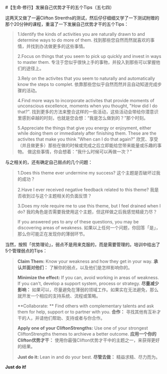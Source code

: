 #【生命⋅修行】发展自己优势才干的五个Tips（五七四）

这两天又做了一遍Clifton Strenths的测试，然后仔仔细细又学了一下测试附赠的那个20分钟的课程，重温了一下发展自己优势才干的五个Tips：

> 1.Identify the kinds of activities you are naturally drawn to and determine ways to do more of them.
> 找到那些您自然而然就喜欢的事情，并找到办法做更多的这些事情。
>
> 2.Focus on things that you seem to pick up quickly and invest in ways to master them.
> 专注于您似乎很快上手的事物，并投入到那些可以掌握他们的途径上。
>
> 3.Rely on the activites that you seem to naturally and automatically know the steps to complet.
> 依靠那些您似乎自然而然并且自动知道完成步骤的活动。
>
> 4.Find more ways to incorporate activites that provide moments of unconscious excellence, moments when you thought, "How did I do that?".
> 找到更多的方法来整合这样的一些活动，这些活动会带给你潜意识里感到卓越的时刻，也就是您会想：“我是怎么做到的？”那个时刻。
>
> 5.Appreciate the things that give you energy or enjoyment, either while doing them or immediately after finishing them. These are the activites that make you think "When can I do that again?"
> 欣赏、享受（并且做更多）那些在做的时候或完成之后立即能给您带来能量或乐趣的事物。 做这些事情，你会想着：“我什么时候可以再做一次？”

与之相关的，还有确定自己弱点的几个问题：

> 1.Does this theme ever undermine my success?
> 这个主题是否破坏过我的成功？
>
> 2.Have I ever received negative feedback related to this theme?
> 我是否收到过与这个主题相关的负面反馈？
>
> 3.Does my role require me to use this theme, but I feel drained when I do?
> 我的角色是否需要我使用这个主题，但这样做之后我感觉精疲力尽？
>
> If you answered yes to any of these questions, you may be discovering areas of weakness.
> 如果以上任何一个问题，你回答「是」，那么你可能正在发现你的薄弱环节。

当然，按照「优势理论」，弱点不是用来克服的，而是需要管理的。培训中给出了5个管理弱点的Tips：

> **Claim Them:** Know your weakness and how they get in your way.
> **承认并面对他们：** 了解你的弱点，以及他们是怎样影响你的。
>
> **Minimize the effect:** If you can, avoid working in areas of weakness. If you can't, develop a support system, process or strategy.
> **尽量减少影响：** 如果可以，尽量避免在薄弱的领域工作。如果实在无法避免，那么就开发一个相应的支持系统、流程或策略。
>
> **Collaborate: ** Find others with complementary talents and ask them for help, support or to partner with you.
> **合作：** 寻找其他有互补才干的人，并请他们帮助、支持或者与你合作。
>
> **Apply one of your CliftonStrengths:** Use one of your strongest CliftonStrengths themes to archieve a better outcome.
> **应用一个你的Clifton优势才干：** 使用你最强Clifton优势才干中的主题之一，来获得更好的结果。
>
> **Just do it:** Lean in and do your best.
> **尽管去做：** 精益求精、尽力而为。

 

**Just do it!**

